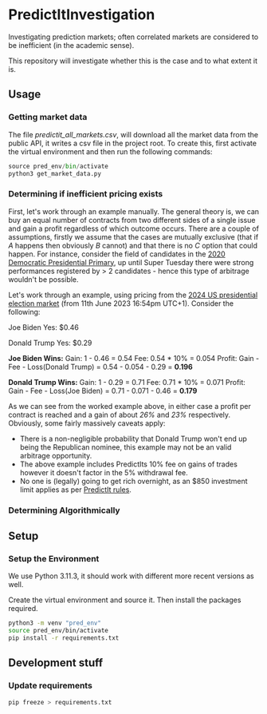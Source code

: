 # PredictItInvestigation

Investigating prediction markets; often correlated markets are considered to be inefficient (in the academic sense).

This repository will investigate whether this is the case and to what extent it is.

## Usage

### Getting market data

The file *predictit_all_markets.csv*, will download all the market data from the public API, it writes a csv file in the project root. To create this, first activate the virtual environment and then run the following commands:

```python
source pred_env/bin/activate
python3 get_market_data.py
```

### Determining if inefficient pricing exists

First, let's work through an example manually. The general theory is, we can buy an equal number of contracts from two different sides of a single issue and gain a profit regardless of which outcome occurs. There are a couple of assumptions, firstly we assume that the cases are mutually exclusive (that if _A_ happens then obviously _B_ cannot) and that there is no _C_ option that could happen. For instance, consider the field of candidates in the [2020 Democratic Presidential Primary](https://en.wikipedia.org/wiki/2020_Democratic_Party_presidential_primaries), up until Super Tuesday there were strong performances registered by > 2 candidates - hence this type of arbitrage wouldn't be possible.

Let's work through an example, using pricing from the [2024 US presidential election market](https://www.predictit.org/markets/detail/7456/Who-will-win-the-2024-US-presidential-election) (from 11th June 2023 16:54pm UTC+1). Consider the following:

Joe Biden Yes: $0.46

Donald Trump Yes: $0.29

**Joe Biden Wins:**
Gain: 1 - 0.46 = 0.54
Fee: 0.54 * 10% = 0.054
Profit: Gain - Fee - Loss(Donald Trump) = 0.54 - 0.054 - 0.29 = **0.196**

**Donald Trump Wins:**
Gain: 1 - 0.29 = 0.71
Fee: 0.71 * 10% = 0.071
Profit: Gain - Fee - Loss(Joe Biden) = 0.71 - 0.071 - 0.46 = **0.179**

As we can see from the worked example above, in either case a profit per contract is reached and a gain of about _26%_ and _23%_ respectively. Obviously, some fairly massively caveats apply:

- There is a non-negligible probability that Donald Trump won't end up being the Republican nominee, this example may not be an valid arbitrage opportunity.
- The above example includes PredictIts 10% fee on gains of trades however it doesn't factor in the 5% withdrawal fee.
- No one is (legally) going to get rich overnight, as an $850 investment limit applies as per [PredictIt rules](https://www.predictit.org/support/how-to-trade-on-predictit).

### Determining Algorithmically

## Setup

### Setup the Environment

We use Python 3.11.3, it should work with different more recent versions as well.

Create the virtual environment and source it.
Then install the packages required.

```bash
python3 -m venv "pred_env"
source pred_env/bin/activate
pip install -r requirements.txt
```

## Development stuff

### Update requirements

```bash
pip freeze > requirements.txt
```